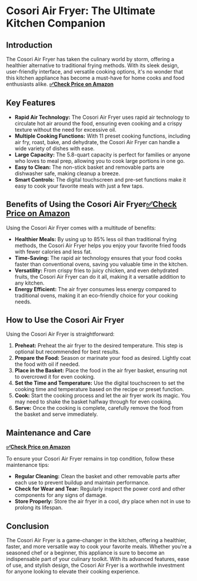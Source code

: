 # Cosori Air Fryer: The Ultimate Kitchen Companion

## Introduction

The Cosori Air Fryer has taken the culinary world by storm, offering a healthier alternative to traditional frying methods. With its sleek design, user-friendly interface, and versatile cooking options, it's no wonder that this kitchen appliance has become a must-have for home cooks and food enthusiasts alike.
[**✅Check Price on Amazon**](https://amzn.to/3DzpuBk)


## Key Features

- **Rapid Air Technology:** The Cosori Air Fryer uses rapid air technology to circulate hot air around the food, ensuring even cooking and a crispy texture without the need for excessive oil.
- **Multiple Cooking Functions:** With 11 preset cooking functions, including air fry, roast, bake, and dehydrate, the Cosori Air Fryer can handle a wide variety of dishes with ease.
- **Large Capacity:** The 5.8-quart capacity is perfect for families or anyone who loves to meal prep, allowing you to cook large portions in one go.
- **Easy to Clean:** The non-stick basket and removable parts are dishwasher safe, making cleanup a breeze.
- **Smart Controls:** The digital touchscreen and pre-set functions make it easy to cook your favorite meals with just a few taps.

## Benefits of Using the Cosori Air Fryer[**✅Check Price on Amazon**](https://amzn.to/3DzpuBk)



Using the Cosori Air Fryer comes with a multitude of benefits:

- **Healthier Meals:** By using up to 85% less oil than traditional frying methods, the Cosori Air Fryer helps you enjoy your favorite fried foods with fewer calories and less fat.
- **Time-Saving:** The rapid air technology ensures that your food cooks faster than conventional ovens, saving you valuable time in the kitchen.
- **Versatility:** From crispy fries to juicy chicken, and even dehydrated fruits, the Cosori Air Fryer can do it all, making it a versatile addition to any kitchen.
- **Energy Efficient:** The air fryer consumes less energy compared to traditional ovens, making it an eco-friendly choice for your cooking needs.

## How to Use the Cosori Air Fryer

Using the Cosori Air Fryer is straightforward:

1. **Preheat:** Preheat the air fryer to the desired temperature. This step is optional but recommended for best results.
2. **Prepare the Food:** Season or marinate your food as desired. Lightly coat the food with oil if needed.
3. **Place in the Basket:** Place the food in the air fryer basket, ensuring not to overcrowd it for even cooking.
4. **Set the Time and Temperature:** Use the digital touchscreen to set the cooking time and temperature based on the recipe or preset function.
5. **Cook:** Start the cooking process and let the air fryer work its magic. You may need to shake the basket halfway through for even cooking.
6. **Serve:** Once the cooking is complete, carefully remove the food from the basket and serve immediately.

## Maintenance and Care
[**✅Check Price on Amazon**](https://amzn.to/3DzpuBk)


To ensure your Cosori Air Fryer remains in top condition, follow these maintenance tips:

- **Regular Cleaning:** Clean the basket and other removable parts after each use to prevent buildup and maintain performance.
- **Check for Wear and Tear:** Regularly inspect the power cord and other components for any signs of damage.
- **Store Properly:** Store the air fryer in a cool, dry place when not in use to prolong its lifespan.

## Conclusion

The Cosori Air Fryer is a game-changer in the kitchen, offering a healthier, faster, and more versatile way to cook your favorite meals. Whether you're a seasoned chef or a beginner, this appliance is sure to become an indispensable part of your culinary toolkit. With its advanced features, ease of use, and stylish design, the Cosori Air Fryer is a worthwhile investment for anyone looking to elevate their cooking experience.
